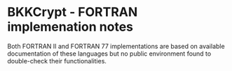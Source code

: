 # BKKCrypt - FORTRAN implemenation notes

Both FORTRAN II and FORTRAN 77 implementations are based on available documentation of these languages but no public environment found to double-check their functionalities.

